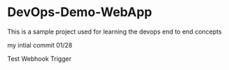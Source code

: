 # DevOps-Demo-WebApp
This is a sample project used for learning the devops end to end concepts

my intial commit 01/28

Test Webhook Trigger
